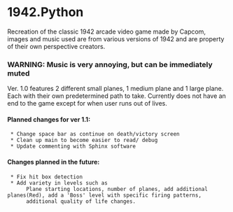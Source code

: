 # 1942.Python
Recreation of the classic 1942 arcade video game made by Capcom, images and music used are from various versions of 1942 and are property 
of their own perspective creators.

### WARNING: Music is very annoying, but can be immediately muted 

Ver. 1.0 features 2 different small planes, 1 medium plane and 1 large plane. Each with their own predetermined path to take. Currently 
does not have an end to the game except for when user runs out of lives.  
  #### Planned changes for ver 1.1:

     * Change space bar as continue on death/victory screen
     * Clean up main to become easier to read/ debug
     * Update commenting with Sphinx software
     
  #### Changes planned in the future:
  
     * Fix hit box detection
     * Add variety in levels such as
          Plane starting locations, number of planes, add additional planes(Red), add a 'Boss' level with specific firing patterns, 
          additional quality of life changes.
          
        
